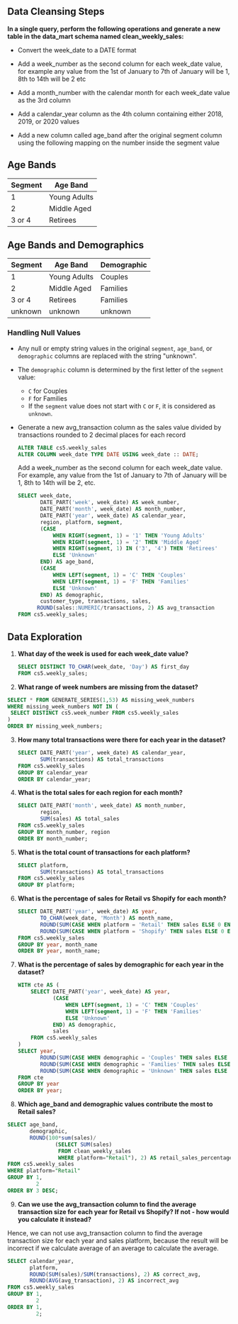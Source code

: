 ## Data Cleansing Steps

**In a single query, perform the following operations and generate a new table in the data_mart schema named clean_weekly_sales:**

-  Convert the week_date to a DATE format

-  Add a week_number as the second column for each week_date value, for example any value from the 1st of January to 7th of January will be 1, 8th to 14th will be 2 etc

-  Add a month_number with the calendar month for each week_date value as the 3rd column

-  Add a calendar_year column as the 4th column containing either 2018, 2019, or 2020 values

-  Add a new column called age_band after the original segment column using the following mapping on the number inside the segment value

## Age Bands

| Segment    | Age Band        |
|------------|------------------|
| 1          | Young Adults     |
| 2          | Middle Aged      |
| 3 or 4     | Retirees         |

## Age Bands and Demographics

| Segment    | Age Band        | Demographic   |
|------------|------------------|---------------|
| 1          | Young Adults     | Couples       |
| 2          | Middle Aged      | Families      |
| 3 or 4     | Retirees         | Families      |
| unknown    | unknown          | unknown       |

### Handling Null Values

- Any null or empty string values in the original `segment`, `age_band`, or `demographic` columns are replaced with the string "unknown".
- The `demographic` column is determined by the first letter of the `segment` value:
  - `C` for Couples
  - `F` for Families
  - If the `segment` value does not start with `C` or `F`, it is considered as `unknown`.


- Generate a new avg_transaction column as the sales value divided by transactions rounded to 2 decimal places for each record

    ```sql
    ALTER TABLE cs5.weekly_sales
    ALTER COLUMN week_date TYPE DATE USING week_date :: DATE;
    ```

    Add a week_number as the second column for each week_date value. For example, any value from the 1st of January to 7th of January will be 1, 8th to 14th will be 2, etc.

    ```sql
    SELECT week_date,
           DATE_PART('week', week_date) AS week_number,
           DATE_PART('month', week_date) AS month_number,
           DATE_PART('year', week_date) AS calendar_year,
           region, platform, segment,
           (CASE
               WHEN RIGHT(segment, 1) = '1' THEN 'Young Adults'
               WHEN RIGHT(segment, 1) = '2' THEN 'Middle Aged'
               WHEN RIGHT(segment, 1) IN ('3', '4') THEN 'Retirees'
               ELSE 'Unknown'
           END) AS age_band,
           (CASE
               WHEN LEFT(segment, 1) = 'C' THEN 'Couples'
               WHEN LEFT(segment, 1) = 'F' THEN 'Families'
               ELSE 'Unknown'
           END) AS demographic,
           customer_type, transactions, sales,
          ROUND(sales::NUMERIC/transactions, 2) AS avg_transaction
    FROM cs5.weekly_sales;
    ```

## Data Exploration

1. **What day of the week is used for each week_date value?**

    ```sql
    SELECT DISTINCT TO_CHAR(week_date, 'Day') AS first_day
    FROM cs5.weekly_sales;
    ```

2. **What range of week numbers are missing from the dataset?**
 ```sql
SELECT * FROM GENERATE_SERIES(1,53) AS missing_week_numbers
WHERE missing_week_numbers NOT IN (
  SELECT DISTINCT cs5.week_number FROM cs5.weekly_sales
) 
ORDER BY missing_week_numbers;
 ```
3. **How many total transactions were there for each year in the dataset?**

    ```sql
    SELECT DATE_PART('year', week_date) AS calendar_year,
           SUM(transactions) AS total_transactions
    FROM cs5.weekly_sales
    GROUP BY calendar_year
    ORDER BY calendar_year;
    ```

4. **What is the total sales for each region for each month?**

    ```sql
    SELECT DATE_PART('month', week_date) AS month_number,
           region,
           SUM(sales) AS total_sales
    FROM cs5.weekly_sales
    GROUP BY month_number, region
    ORDER BY month_number;
    ```

5. **What is the total count of transactions for each platform?**

    ```sql
    SELECT platform,
           SUM(transactions) AS total_transactions
    FROM cs5.weekly_sales
    GROUP BY platform;
    ```

6. **What is the percentage of sales for Retail vs Shopify for each month?**

    ```sql
    SELECT DATE_PART('year', week_date) AS year,
           TO_CHAR(week_date, 'Month') AS month_name,
           ROUND(SUM(CASE WHEN platform = 'Retail' THEN sales ELSE 0 END) * 100.0 / SUM(sales), 2) AS retail_per,
           ROUND(SUM(CASE WHEN platform = 'Shopify' THEN sales ELSE 0 END) * 100.0 / SUM(sales), 2) AS shopify_per
    FROM cs5.weekly_sales
    GROUP BY year, month_name
    ORDER BY year, month_name;
    ```

7. **What is the percentage of sales by demographic for each year in the dataset?**

    ```sql
    WITH cte AS (
        SELECT DATE_PART('year', week_date) AS year,
               (CASE
                   WHEN LEFT(segment, 1) = 'C' THEN 'Couples'
                   WHEN LEFT(segment, 1) = 'F' THEN 'Families'
                   ELSE 'Unknown'
               END) AS demographic,
               sales
        FROM cs5.weekly_sales
    )
    SELECT year,
           ROUND(SUM(CASE WHEN demographic = 'Couples' THEN sales ELSE 0 END) * 100.0 / SUM(sales), 2) AS couples_per,
           ROUND(SUM(CASE WHEN demographic = 'Families' THEN sales ELSE 0 END) * 100.0 / SUM(sales), 2) AS families_per,
           ROUND(SUM(CASE WHEN demographic = 'Unknown' THEN sales ELSE 0 END) * 100.0 / SUM(sales), 2) AS unknown_per
    FROM cte
    GROUP BY year
    ORDER BY year;
    ```


8. **Which age_band and demographic values contribute the most to Retail sales?**

```sql
SELECT age_band,
       demographic,
       ROUND(100*sum(sales)/
               (SELECT SUM(sales)
                FROM clean_weekly_sales
                WHERE platform="Retail"), 2) AS retail_sales_percentage
FROM cs5.weekly_sales
WHERE platform="Retail"
GROUP BY 1,
         2
ORDER BY 3 DESC;
``` 
	
9. **Can we use the avg_transaction column to find the average transaction size for each year for Retail vs Shopify? If not - how would you calculate it instead?**

Hence, we can not use avg_transaction column to find the average transaction size for each year and sales platform, because the result will be incorrect if we calculate average of an average to calculate the average.

```sql
SELECT calendar_year,
       platform,
       ROUND(SUM(sales)/SUM(transactions), 2) AS correct_avg,
       ROUND(AVG(avg_transaction), 2) AS incorrect_avg
FROM cs5.weekly_sales
GROUP BY 1,
         2
ORDER BY 1,
         2;
``` 
	
